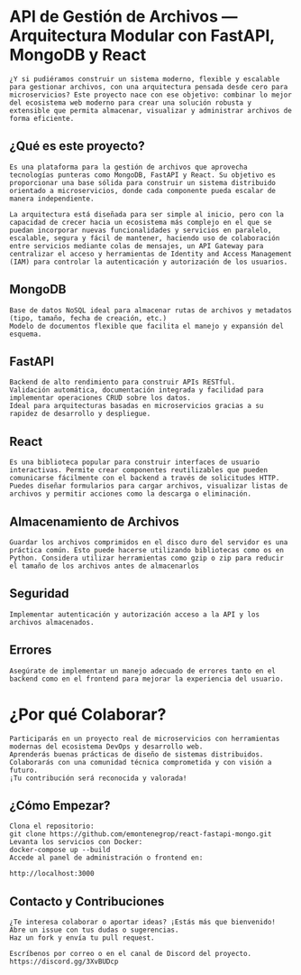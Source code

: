 # API de Gestión de Archivos — Arquitectura Modular con FastAPI, MongoDB y React
    ¿Y si pudiéramos construir un sistema moderno, flexible y escalable para gestionar archivos, con una arquitectura pensada desde cero para microservicios? Este proyecto nace con ese objetivo: combinar lo mejor del ecosistema web moderno para crear una solución robusta y extensible que permita almacenar, visualizar y administrar archivos de forma eficiente.

## ¿Qué es este proyecto?
    Es una plataforma para la gestión de archivos que aprovecha tecnologías punteras como MongoDB, FastAPI y React. Su objetivo es proporcionar una base sólida para construir un sistema distribuido orientado a microservicios, donde cada componente pueda escalar de manera independiente.

    La arquitectura está diseñada para ser simple al inicio, pero con la capacidad de crecer hacia un ecosistema más complejo en el que se puedan incorporar nuevas funcionalidades y servicios en paralelo, escalable, segura y fácil de mantener, haciendo uso de colaboración entre servicios mediante colas de mensajes, un API Gateway para centralizar el acceso y herramientas de Identity and Access Management (IAM) para controlar la autenticación y autorización de los usuarios.

## MongoDB

    Base de datos NoSQL ideal para almacenar rutas de archivos y metadatos (tipo, tamaño, fecha de creación, etc.)
    Modelo de documentos flexible que facilita el manejo y expansión del esquema.

## FastAPI

    Backend de alto rendimiento para construir APIs RESTful.
    Validación automática, documentación integrada y facilidad para implementar operaciones CRUD sobre los datos.
    Ideal para arquitecturas basadas en microservicios gracias a su rapidez de desarrollo y despliegue.

## React

    Es una biblioteca popular para construir interfaces de usuario interactivas. Permite crear componentes reutilizables que pueden comunicarse fácilmente con el backend a través de solicitudes HTTP. Puedes diseñar formularios para cargar archivos, visualizar listas de archivos y permitir acciones como la descarga o eliminación.

## Almacenamiento de Archivos

    Guardar los archivos comprimidos en el disco duro del servidor es una práctica común. Esto puede hacerse utilizando bibliotecas como os en Python. Considera utilizar herramientas como gzip o zip para reducir el tamaño de los archivos antes de almacenarlos

## Seguridad 

    Implementar autenticación y autorización acceso a la API y los archivos almacenados.

## Errores

    Asegúrate de implementar un manejo adecuado de errores tanto en el backend como en el frontend para mejorar la experiencia del usuario.


# ¿Por qué Colaborar?

    Participarás en un proyecto real de microservicios con herramientas modernas del ecosistema DevOps y desarrollo web.
    Aprenderás buenas prácticas de diseño de sistemas distribuidos.
    Colaborarás con una comunidad técnica comprometida y con visión a futuro.
    ¡Tu contribución será reconocida y valorada!

## ¿Cómo Empezar?

    Clona el repositorio:
    git clone https://github.com/emontenegrop/react-fastapi-mongo.git
    Levanta los servicios con Docker:
    docker-compose up --build
    Accede al panel de administración o frontend en:

    http://localhost:3000

## Contacto y Contribuciones
    ¿Te interesa colaborar o aportar ideas? ¡Estás más que bienvenido!
    Abre un issue con tus dudas o sugerencias.
    Haz un fork y envía tu pull request.

    Escríbenos por correo o en el canal de Discord del proyecto. https://discord.gg/3XvBUDcp

